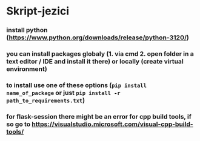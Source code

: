 # Skript-jezici
### install python (https://www.python.org/downloads/release/python-3120/)
### you can install packages globaly (1. via cmd 2. open folder in a text editor / IDE and install it there) or locally (create virtual environment) 
### to install use one of these options (```pip install name_of_package``` or just ```pip install -r path_to_requirements.txt```)
### for flask-session there might be an error for cpp build tools, if so go to https://visualstudio.microsoft.com/visual-cpp-build-tools/
